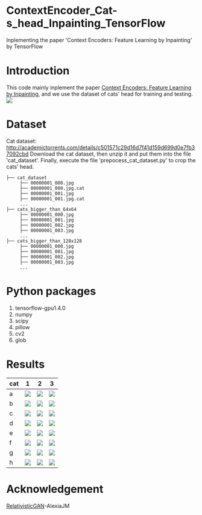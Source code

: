 # ContextEncoder_Cat-s_head_Inpainting_TensorFlow
Inplementing the paper 'Context Encoders: Feature Learning by Inpainting' by TensorFlow
# Introduction
This code mainly inplement the paper [Context Encoders: Feature Learning by Inpainting](https://arxiv.org/abs/1604.07379), and we use the dataset of cats' head for training and testing.
![](https://github.com/MingtaoGuo/ContextEncoder_Cat-s_head_Inpainting_TensorFlow/blob/master/IMAGES/paper.jpg)
# Dataset
Cat dataset: http://academictorrents.com/details/c501571c29d16d7f41d159d699d0e7fb37092cbd
Download the cat dataset, then unzip it and put them into the file 'cat_dataset'. Finally, execute the file 'prepocess_cat_dataset.py' to crop the cats' head.
```
├── cat_dataset
     ├── 00000001_000.jpg
     ├── 00000001_000.jpg.cat
     ├── 00000001_001.jpg
     ├── 00000001_001.jpg.cat
     ...
├── cats_bigger_than_64x64
     ├── 00000001_000.jpg
     ├── 00000001_001.jpg
     ├── 00000001_002.jpg
     ├── 00000001_003.jpg
     ...
├── cats_bigger_than_128x128
     ├── 00000001_000.jpg
     ├── 00000001_001.jpg
     ├── 00000001_002.jpg
     ├── 00000001_003.jpg
     ...
```
# Python packages
1. tensorflow-gpu1.4.0
2. numpy
3. scipy
4. pillow
5. cv2
6. glob
# Results
|cat|1|2|3|
|-|-|-|-|
|a|![](https://github.com/MingtaoGuo/ContextEncoder_Cat-s_head_Inpainting_TensorFlow/blob/master/IMAGES/1.jpg)|![](https://github.com/MingtaoGuo/ContextEncoder_Cat-s_head_Inpainting_TensorFlow/blob/master/IMAGES/2.jpg)|![](https://github.com/MingtaoGuo/ContextEncoder_Cat-s_head_Inpainting_TensorFlow/blob/master/IMAGES/3.jpg)|
|b|![](https://github.com/MingtaoGuo/ContextEncoder_Cat-s_head_Inpainting_TensorFlow/blob/master/IMAGES/4.jpg)|![](https://github.com/MingtaoGuo/ContextEncoder_Cat-s_head_Inpainting_TensorFlow/blob/master/IMAGES/25.jpg)|![](https://github.com/MingtaoGuo/ContextEncoder_Cat-s_head_Inpainting_TensorFlow/blob/master/IMAGES/6.jpg)|
|c|![](https://github.com/MingtaoGuo/ContextEncoder_Cat-s_head_Inpainting_TensorFlow/blob/master/IMAGES/7.jpg)|![](https://github.com/MingtaoGuo/ContextEncoder_Cat-s_head_Inpainting_TensorFlow/blob/master/IMAGES/8.jpg)|![](https://github.com/MingtaoGuo/ContextEncoder_Cat-s_head_Inpainting_TensorFlow/blob/master/IMAGES/9.jpg)|
|d|![](https://github.com/MingtaoGuo/ContextEncoder_Cat-s_head_Inpainting_TensorFlow/blob/master/IMAGES/10.jpg)|![](https://github.com/MingtaoGuo/ContextEncoder_Cat-s_head_Inpainting_TensorFlow/blob/master/IMAGES/11.jpg)|![](https://github.com/MingtaoGuo/ContextEncoder_Cat-s_head_Inpainting_TensorFlow/blob/master/IMAGES/12.jpg)|
|e|![](https://github.com/MingtaoGuo/ContextEncoder_Cat-s_head_Inpainting_TensorFlow/blob/master/IMAGES/13.jpg)|![](https://github.com/MingtaoGuo/ContextEncoder_Cat-s_head_Inpainting_TensorFlow/blob/master/IMAGES/14.jpg)|![](https://github.com/MingtaoGuo/ContextEncoder_Cat-s_head_Inpainting_TensorFlow/blob/master/IMAGES/15.jpg)|
|f|![](https://github.com/MingtaoGuo/ContextEncoder_Cat-s_head_Inpainting_TensorFlow/blob/master/IMAGES/16.jpg)|![](https://github.com/MingtaoGuo/ContextEncoder_Cat-s_head_Inpainting_TensorFlow/blob/master/IMAGES/17.jpg)|![](https://github.com/MingtaoGuo/ContextEncoder_Cat-s_head_Inpainting_TensorFlow/blob/master/IMAGES/18.jpg)|
|g|![](https://github.com/MingtaoGuo/ContextEncoder_Cat-s_head_Inpainting_TensorFlow/blob/master/IMAGES/19.jpg)|![](https://github.com/MingtaoGuo/ContextEncoder_Cat-s_head_Inpainting_TensorFlow/blob/master/IMAGES/20.jpg)|![](https://github.com/MingtaoGuo/ContextEncoder_Cat-s_head_Inpainting_TensorFlow/blob/master/IMAGES/21.jpg)|
|h|![](https://github.com/MingtaoGuo/ContextEncoder_Cat-s_head_Inpainting_TensorFlow/blob/master/IMAGES/22.jpg)|![](https://github.com/MingtaoGuo/ContextEncoder_Cat-s_head_Inpainting_TensorFlow/blob/master/IMAGES/23.jpg)|![](https://github.com/MingtaoGuo/ContextEncoder_Cat-s_head_Inpainting_TensorFlow/blob/master/IMAGES/24.jpg)|
# Acknowledgement
[RelativisticGAN](https://github.com/AlexiaJM/RelativisticGAN)-AlexiaJM
